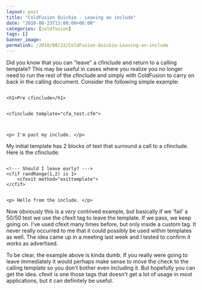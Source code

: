 ```yaml
---
layout: post
title: "ColdFusion Quickie - Leaving an include"
date: "2010-08-23T13:08:00+06:00"
categories: [coldfusion]
tags: []
banner_image: 
permalink: /2010/08/23/ColdFusion-Quickie-Leaving-an-include
---
```


Did you know that you can "leave" a cfinclude and return to a calling template? This may be useful in cases where you realize you no longer need to run the rest of the cfinclude and simply with ColdFusion to carry on back in the calling document. Consider the following simple example:
<!--more-->
<p>

<code>
&lt;h1&gt;Pre cfinclude&lt;/h1&gt;

&lt;cfinclude template="cfa_test.cfm"&gt;

&lt;p&gt;
I'm past my include.
&lt;/p&gt;
</code>

<p>

My initial template has 2 blocks of text that surround a call to a cfinclude. Here is the cfinclude:

<p>

<code>
&lt;!--- Should I leave early? ---&gt;
&lt;cfif randRange(1,2) is 1&gt;
	&lt;cfexit method="exittemplate"&gt;
&lt;/cfif&gt;

&lt;p&gt;
Hello from the include.
&lt;/p&gt;
</code>

<p>

Now obviously this is a <i>very</i> contrived example, but basically if we 'fail' a 50/50 test we use the cfexit tag to leave the template. If we pass, we keep going on. I've used cfexit many times before, but only inside a custom tag. It never really occurred to me that it could possibly be used within templates as well. The idea came up in a meeting last week and I tested to confirm it works as advertised.

<p>

To be clear, the example above is kinda dumb. If you really were going to leave immediately it would perhaps make sense to move the check to the calling template so you don't bother even including it. But hopefully you can get the idea. cfexit is one those tags that doesn't get a lot of usage in most applications, but it can definitely be useful.
